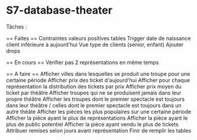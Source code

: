 # S7-database-theater

Tâches :

== Faites ==
Contraintes valeurs positives tables
Trigger date de naissance client inférieure à aujourd'hui
Vue type de clients (sénior, enfant)
Ajouter drops

== En cours ==
Vérifier pas 2 représentations en même temps

== A faire ==
Afficher villes dans lesquelles se produit une troupe pour une certaine période
Afficher prix des ticket d'aujourd'hui
Afficher pour chaque représentation la distribution des tickets par prix
Afficher prix moyen du ticket par théâtre
Afficher troupes qui ne se produisent jamais dans leur propre théâtre
Afficher les troupes dont le premier spectacle est toujours dans leur théâtre / celles dont le premier spectacle est toujours dans un autre théâte
Afficher les pièces les plus populaires sur une certaine période
Afficher la pièce ayant le plus de représentations
Afficher la pièce ayant le plus de public potentiel
Afficher la pièce ayant vendu le plus de tickets
Attribuer remises selon jours avant représentation
Finir de remplir les tables
